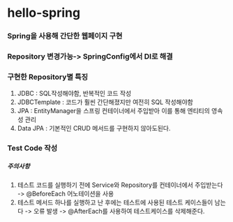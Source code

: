 # hello-spring
### Spring을 사용해 간단한 웹페이지 구현
### Repository 변경가능-> SpringConfig에서 DI로 해결
### 구현한 Repository별 특징
   1. JDBC : SQL작성해야함, 반복적인 코드 작성
   2. JDBCTemplate : 코드가 훨씬 간단해졌지만 여전히 SQL 작성해야함
   3. JPA : EntityManager을 스프링 컨테이너에서 주입받아 이를 통해 엔티티의 영속성 관리
   4. Data JPA : 기본적인 CRUD 메서드를 구현하지 않아도된다.

### Test Code 작성
##### 주의사항
  1. 테스트 코드를 실행하기 전에 Service와 Repository를 컨테이너에서 주입받는다 -> @BeforeEach 어노테이션을 사용
  2. 테스트 메서드 하나를 실행하고 난 후에는 테스트에 사용된 테스트 케이스들이 남는다
    -> 오류 발생
    -> @AfterEach를 사용하여 테스트케이스를 삭제해준다.
